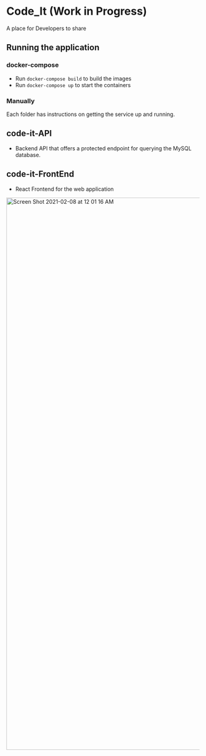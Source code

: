 # Code_It (Work in Progress)

A place for Developers to share

## Running the application

### docker-compose

- Run `docker-compose build` to build the images
- Run `docker-compose up` to start the containers

### Manually

Each folder has instructions on getting the service up and running.

## code-it-API

- Backend API that offers a protected endpoint for querying the MySQL database.

## code-it-FrontEnd

- React Frontend for the web application

<img width="1440" alt="Screen Shot 2021-02-08 at 12 01 16 AM" src="https://user-images.githubusercontent.com/37857112/107177852-d12cf380-69a0-11eb-85c6-6415c4c1ef44.png">

